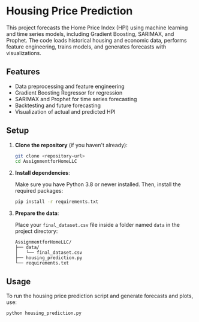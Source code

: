 # Housing Price Prediction

This project forecasts the Home Price Index (HPI) using machine learning and time series models, including Gradient Boosting, SARIMAX, and Prophet. The code loads historical housing and economic data, performs feature engineering, trains models, and generates forecasts with visualizations.

## Features

- Data preprocessing and feature engineering
- Gradient Boosting Regressor for regression
- SARIMAX and Prophet for time series forecasting
- Backtesting and future forecasting
- Visualization of actual and predicted HPI

## Setup

1. **Clone the repository** (if you haven't already):

    ```bash
    git clone <repository-url>
    cd AssignmentforHomeLLC
    ```

2. **Install dependencies**:

    Make sure you have Python 3.8 or newer installed. Then, install the required packages:

    ```bash
    pip install -r requirements.txt
    ```

3. **Prepare the data**:

    Place your `final_dataset.csv` file inside a folder named `data` in the project directory:

    ```
    AssignmentforHomeLLC/
    ├── data/
    │   └── final_dataset.csv
    ├── housing_prediction.py
    └── requirements.txt
    ```

## Usage

To run the housing price prediction script and generate forecasts and plots, use:

```bash
python housing_prediction.py